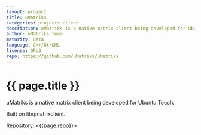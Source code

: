 ```yaml
---
layout: project
title: uMatriks
categories: projects client
description: uMatriks is a native matrix client being developed for Ubuntu Touch
author: uMatriks team
maturity: Beta
language: C++/Qt/QML
license: GPL3
repo: https://github.com/uMatriks/uMatriks
---
```


# {{ page.title }}
uMatriks is a native matrix client being developed for Ubuntu Touch.

Built on libqmatrixclient.

Repository: <{{page.repo}}>

